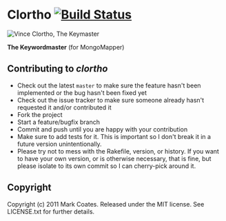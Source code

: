 # Clortho [![Build Status](https://secure.travis-ci.org/oddlyzen/clortho.png)](http://travis-ci.org/oddlyzen/clortho)

![Vince Clortho, The Keymaster](http://i51.tinypic.com/1685svm.jpg)

**The Keywordmaster** (for MongoMapper)

## Contributing to *clortho*
 
* Check out the latest `master` to make sure the feature hasn't been implemented or the bug hasn't been fixed yet
* Check out the issue tracker to make sure someone already hasn't requested it and/or contributed it
* Fork the project
* Start a feature/bugfix branch
* Commit and push until you are happy with your contribution
* Make sure to add tests for it. This is important so I don't break it in a future version unintentionally.
* Please try not to mess with the Rakefile, version, or history. If you want to have your own version, or is otherwise necessary, that is fine, but please isolate to its own commit so I can cherry-pick around it.

## Copyright

Copyright (c) 2011 Mark Coates. Released under the MIT license. See LICENSE.txt for further details.